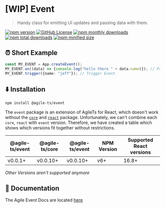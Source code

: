 # [WIP] Event

> Handy class for emitting UI updates and passing data with them.

<a href="https://npm.im/@agile-ts/api">
  <img src="https://img.shields.io/npm/v/@agile-ts/event.svg" alt="npm version"/></a>
 <a href="https://github.com/agile-ts/agile">
  <img src="https://img.shields.io/github/license/agile-ts/agile.svg" alt="GitHub License"/></a>
<a href="https://npm.im/@agile-ts/api">
  <img src="https://img.shields.io/npm/dm/@agile-ts/event.svg" alt="npm monthly downloads"/></a>
<a href="https://npm.im/@agile-ts/api">
  <img src="https://img.shields.io/npm/dt/@agile-ts/event.svg" alt="npm total downloads"/></a>
<a href="https://npm.im/@agile-ts/api">
  <img src="https://img.shields.io/bundlephobia/min/@agile-ts/event.svg" alt="npm minified size"/></a>
  

## ⏰ Short Example
```ts
const MY_EVENT = App.createEvent();
MY_EVENT.on((data) => {console.log("hello there " + data.name)}); // Print 'hello there jeff' if Event gets triggered
MY_EVENT.trigger({name: "jeff"}); // Trigger Event
```


## ⬇️ Installation
```
npm install @agile-ts/event
```
The `event` package is an extension of AgileTs for React, which doesn't work without the [`core`](https://agile-ts.org/docs/core)
and [`react`](https://agile-ts.org/docs/react) package.
Unfortunately, we can't combine each `core`, `react` with `event` version.
Therefore, we have created a table which shows which versions fit together without restrictions.

| @agile-ts/event       | @agile-ts/core          | @agile-ts/event          | NPM Version              | Supported React versions |
| ----------------------| ----------------------- | ------------------------ | ------------------------ | -------------------------|
| v0.0.1+               | v0.0.10+                | v0.0.10+                 | v6+                      | 16.8+                    |
_Other Versions aren't supported anymore_


## 📄 Documentation
The Agile Event Docs are located [here](https://agile-ts.org/docs/)